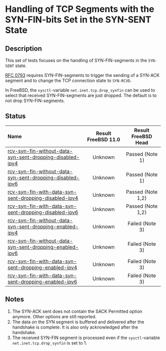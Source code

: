 # Handling of TCP Segments with the SYN-FIN-bits Set in the SYN-SENT State

## Description
This set of tests focuses on the handling of SYN-FIN-segments in the `SYN-SENT` state.

[RFC 0793](https://tools.ietf.org/html/rfc0793) requires SYN-FIN-segments to trigger
the sending of a SYN-ACK segment and to change the TCP connection state to `SYN-RCVD`.

In FreeBSD, the `sysctl`-variable `net.inet.tcp.drop_synfin` can be used to
select that received SYN-FIN-segments are just dropped.
The default is to not drop SYN-FIN-segments.

## Status

| Name                                                                                                                                                                                                                                                                          | Result FreeBSD 11.0 | Result FreeBSD Head |
|:------------------------------------------------------------------------------------------------------------------------------------------------------------------------------------------------------------------------------------------------------------------------------|:-------------------:|:-------------------:|
|[rcv-syn-fin-without-data-syn-sent-dropping-disabled-ipv4](rcv-syn-fin-without-data-syn-sent-dropping-disabled-ipv4.pkt "Ensure that the reception of a TCP SYN-FIN in the SYN-SENT state triggers the sending of a SYN-ACK and changes the TCP connection state to SYN-RCVD") | Unknown             | Passed (Note 1)     |
|[rcv-syn-fin-without-data-syn-sent-dropping-disabled-ipv6](rcv-syn-fin-without-data-syn-sent-dropping-disabled-ipv6.pkt "Ensure that the reception of a TCP SYN-FIN in the SYN-SENT state triggers the sending of a SYN-ACK and changes the TCP connection state to SYN-RCVD") | Unknown             | Passed (Note 1)     |
|[rcv-syn-fin-with-data-syn-sent-dropping-disabled-ipv4](rcv-syn-fin-with-data-syn-sent-dropping-disabled-ipv4.pkt "Ensure that the reception of a TCP SYN-FIN in the SYN-SENT state triggers the sending of a SYN-ACK and changes the TCP connection state to SYN-RCVD")       | Unknown             | Passed (Note 1,2)   |
|[rcv-syn-fin-with-data-syn-sent-dropping-disabled-ipv6](rcv-syn-fin-with-data-syn-sent-dropping-disabled-ipv6.pkt "Ensure that the reception of a TCP SYN-FIN in the SYN-SENT state triggers the sending of a SYN-ACK and changes the TCP connection state to SYN-RCVD")       | Unknown             | Passed (Note 1,2)   |
|[rcv-syn-fin-without-data-syn-sent-dropping-enabled-ipv4](rcv-syn-fin-without-data-syn-sent-dropping-enabled-ipv4.pkt "Ensure that the reception of a TCP SYN-FIN in the SYN-SENT state does not trigger any change in the TCP connection")                                    | Unknown             | Failed (Note 3)     |
|[rcv-syn-fin-without-data-syn-sent-dropping-enabled-ipv6](rcv-syn-fin-without-data-syn-sent-dropping-enabled-ipv6.pkt "Ensure that the reception of a TCP SYN-FIN in the SYN-SENT state does not trigger any change in the TCP connection")                                    | Unknown             | Failed (Note 3)     |
|[rcv-syn-fin-with-data-syn-sent-dropping-enabled-ipv4](rcv-syn-fin-with-data-syn-sent-dropping-enabled-ipv4.pkt "Ensure that the reception of a TCP SYN-FIN in the SYN-SENT state does not trigger any change in the TCP connection")                                          | Unknown             | Failed (Note 3)     |
|[rcv-syn-fin-with-data-syn-sent-dropping-enabled-ipv6](rcv-syn-fin-with-data-syn-sent-dropping-enabled-ipv6.pkt "Ensure that the reception of a TCP SYN-FIN in the SYN-SENT state does not trigger any change in the TCP connection")                                          | Unknown             | Failed (Note 3)     |

## Notes

1. The SYN-ACK sent does not contain the SACK Permitted option anymore. Other options are still reported.
2. The data on the SYN segment is buffered and delivered after the handshake is complete. It is also only acknowledged after the handshake.
3. The received SYN-FIN segment is processed even if the `sysctl`-variable `net.inet.tcp.drop_synfin` is set to 1.
